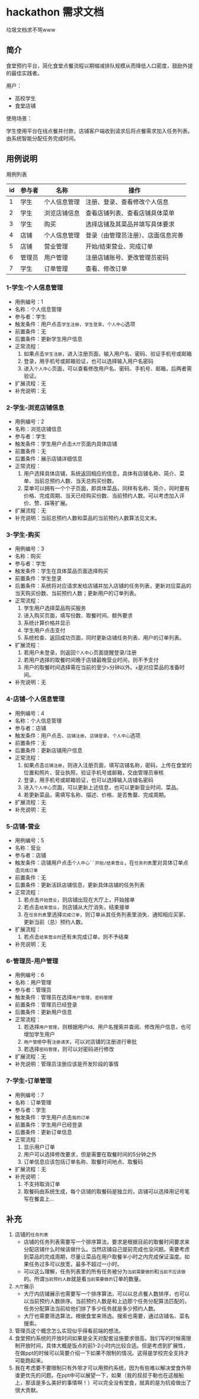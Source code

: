 # hackathon 需求文档

垃圾文档求不骂www

## 简介

食堂预约平台，简化食堂点餐流程以期缩减排队规模从而降低人口密度，鼓励外提的最佳实践者。

用户：

- 高校学生
- 食堂店铺

使用场景：

学生使用平台在线点餐并付款，店铺客户端收到请求后将点餐需求加入任务列表。由系统智能分配任务完成时间。

## 用例说明

用例列表

id|参与者|名称|操作
-|-|-|-
1|学生|个人信息管理|注册、登录、查看修改个人信息
2|学生|浏览店铺信息|查看店铺列表、查看店铺具体菜单
3|学生|购买|选择店铺及其菜品并填写具体要求
4|店铺|个人信息管理|登录（由管理员注册）、店面信息完善
5|店铺|营业管理|开始/结束营业、完成订单
6|管理员|用户管理|注册店铺账号、更改管理员密码
7|学生|订单管理|查看、修改订单

### 1-学生-个人信息管理

- 用例编号：1
- 名称：个人信息管理
- 参与者：学生
- 触发条件：用户点击`学生注册`、`学生登录`、`个人中心`选项
- 前置条件：无
- 后置条件：更新学生用户信息
- 正常流程：
	1. 如果点击`学生注册`，进入注册页面，输入用户名、密码、验证手机号或邮箱
	2. 登录，用手机号或邮箱验证，也可以选择输入用户名密码
	3. 进入`个人中心`页面，可以查看修改用户名、密码、手机号、邮箱，后两者需验证。
- 扩展流程：无
- 补充说明：无

### 2-学生-浏览店铺信息

- 用例编号：2
- 名称：浏览店铺信息
- 参与者：学生
- 触发条件：学生用户点击`大厅`页面内具体店铺
- 前置条件：无
- 后置条件：展示店铺详细信息
- 正常流程：
	1. 用户选择具体店铺，系统返回相应的信息，具体有店铺名称、简介、菜单、当前总预约人数、当天总购买份数。
	2. 菜单可以拥有一个个子页面，即具体菜品，同样有名称、简介，同时要有价格、完成周期、当天已经购买份数、当前预约人数。可以考虑加入评价、赞、踩等扩展。 
- 扩展流程：无
- 补充说明：当前总预约人数和菜品的当前预约人数算法见文末。

### 3-学生-购买

- 用例编号：3
- 名称：购买
- 参与者：学生
- 触发条件：学生在具体菜品页面选择购买
- 前置条件：学生登录
- 后置条件：系统将对应请求发给店铺并加入店铺的任务列表，更新对应菜品的当天购买份数、当前预约人数；更新用户的订单列表。
- 正常流程：
	1. 学生用户选择菜品购买服务
	2. 进入购买页面，填写份数、取餐时间、额外要求
	3. 系统计算价格并显示
	4. 学生用户点击支付
	5. 系统检查、返回成功页面，同时更新店铺任务列表、用户的订单列表。
- 扩展流程：
	1. 若用户未登录，则返回`个人中心`页面提醒登录/注册
	2. 若用户选择的取餐时间晚于店铺最晚营业时间，则不予支付
	3. 用户的取餐时间选择需在当前的至少`x`分钟以外。`x`是对应菜品的准备时间。
- 补充说明：无

### 4-店铺-个人信息管理

- 用例编号：4
- 名称：个人信息管理
- 参与者：店铺
- 触发条件：用户点击、`店铺注册`、`店铺登录`、`个人中心`选项
- 前置条件：无
- 后置条件：更新店铺用户信息
- 正常流程：
	1. 如果点击`店铺注册`，则进入注册页面，填写店铺名称，密码，上传在食堂的位置和照片、营业执照，验证手机号或邮箱，交由管理员审核
	2. 登录，用手机号或邮箱验证，也可以选择输入店铺名密码
	3. 进入`个人中心`页面，可以更新上述信息，也可以更新营业时间、菜品。
	4. 若更新菜品，需填写名称、描述、价格、是否售罄、完成周期。
- 扩展流程：无
- 补充说明：无

### 5-店铺-营业

- 用例编号：5
- 名称：营业
- 参与者：店铺
- 触发条件：店铺用户点击`个人中心``开始/结束营业`，在`任务列表`里对具体订单点击`完成订单`
- 前置条件：无
- 后置条件：更新活跃店铺信息，更新具体店铺的任务列表
- 正常流程：
	1. 若点击`开始营业`，则店铺出现在大厅上，开始接单
	2. 若点击`结束营业`，则店铺从大厅消失，结束接单
	3. 在`任务列表`里选择`完成订单`，则订单从其任务列表里消失、通知相应买家、更新当前（总）预约人数。
- 扩展流程：
	1. 若点击`结束营业时`还有未完成订单，则不予结束
- 补充说明：无

### 6-管理员-用户管理

- 用例编号：6
- 名称：用户管理
- 参与者：管理员
- 触发条件：管理员在选择`用户管理`、`密码管理`
- 前置条件：管理员已经登录
- 后置条件：更新用户信息
- 正常流程：
	1. 若选择`用户管理`，则根据用户id、用户名搜索并查阅、修改用户信息，也可增加学生用户
	2. `用户管理`中有`注册请求`，可以对店铺的注册进行审批
	3. 若选择`密码管理`，则可以对密码进行修改
- 扩展流程：无
- 补充说明：管理员注册应该是开发阶段的事情

### 7-学生-订单管理 

- 用例编号：7
- 名称：订单管理
- 参与者：学生
- 触发条件：学生用户点击`我的订单`
- 前置条件：学生用户已经登录
- 后置条件：更新订单信息
- 正常流程：
	1. 显示用户订单
	2. 用户可以选择修改要求，但是需要在取餐时间的5分钟之外
	3. 订单信息应该包括订单名称、取餐时间地点、取餐码
- 扩展流程：无
- 补充说明：
	1. 不支持取消订单 
	2. 取餐码由系统生成，每个店铺的取餐码是独立的，店铺可以选择用记号笔写在餐盒上...


## 补充

1. 店铺的`任务列表`
	- 店铺的任务列表需要写一个排序算法，要求是根据目前的取餐时间要求来分配店铺什么时候该做什么。当然店铺自己提前完成也没问题。需要考虑到菜品的完成周期，尽量让菜品在用户取餐半小时之内完成保证温度。如果任务过多可以放宽，最多不超过一小时。
	- 可以这么理解，任务列表里的所有任务被分为`当前需要做的`和`当前不应该做`的。所谓`当前预约人数`就是看`当前需要做的`订单的数量。
2. `大厅`展示
	- 大厅内店铺展示也需要写一个排序算法，可以以总点餐人数排序，也可以以当前预约人数排序。当前预约人数是和上边那个任务分配算法匹配的，任务分配算法当前给他们排了多少任务就是多少预约人数。
	- 大厅也需要筛选算法，根据食堂来筛选。搜索也需要，通过店铺名、菜名搜索。
3. 管理员这个概念怎么实现似乎得看前端的想法。
4. 食堂预约系统的开放时间如果是全天对配套设施要求很高，我们写的时候需限制开放时间，具体大概是饭点的前1-2小时内比较合适。但是考虑到扩展性，在做ppt的时候可以简要介绍一下如果不限制的情况。这得是学校完全支持才可能跑起来。
5. 我在考虑要不要限制只有外带才可以用预约系统，因为有些难以解决堂食外带谁更优先的问题。在ppt中可以展望一下，如果（我的叔叔于勒也在这艘船上，那该是多么美好的事情啊！）可以完全没有堂食，就真的是为抗疫做出了很大贡献。
